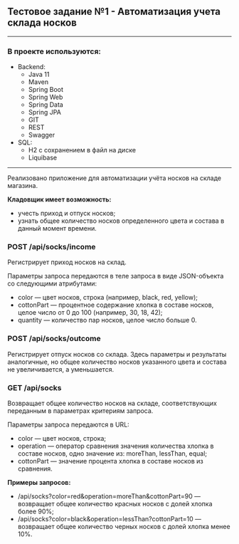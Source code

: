## Тестовое задание №1 - Автоматизация учета склада носков

***
### В проекте используются:

* Backend:
    - Java 11
    - Maven
    - Spring Boot
    - Spring Web
    - Spring Data
    - Spring JPA
    - GIT
    - REST
    - Swagger
* SQL:
    - H2 c сохранением в файл на диске
    - Liquibase
***
Реализовано приложение для автоматизации учёта носков на складе магазина. 

**Кладовщик имеет возможность:**
* учесть приход и отпуск носков;
* узнать общее количество носков определенного цвета и состава в данный момент времени.

### POST /api/socks/income
Регистрирует приход носков на склад.

Параметры запроса передаются в теле запроса в виде JSON-объекта со следующими атрибутами:

* color — цвет носков, строка (например, black, red, yellow);
* cottonPart — процентное содержание хлопка в составе носков, целое число от 0 до 100 (например, 30, 18, 42);
* quantity — количество пар носков, целое число больше 0.

### POST /api/socks/outcome
Регистрирует отпуск носков со склада. Здесь параметры и результаты аналогичные, но общее количество носков указанного цвета и состава не увеличивается, а уменьшается.

### GET /api/socks
Возвращает общее количество носков на складе, соответствующих переданным в параметрах критериям запроса.

Параметры запроса передаются в URL:

* color — цвет носков, строка;
* operation — оператор сравнения значения количества хлопка в составе носков, одно значение из: moreThan, lessThan, equal;
* cottonPart — значение процента хлопка в составе носков из сравнения.

**Примеры запросов:**
* /api/socks?color=red&operation=moreThan&cottonPart=90 — возвращает общее количество красных носков с долей хлопка более 90%;
* /api/socks?color=black&operation=lessThan?cottonPart=10 — возвращает общее количество черных носков с долей хлопка менее 10%.
